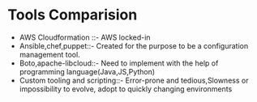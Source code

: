 # Tools Comparision
- AWS Cloudformation ::- AWS locked-in
- Ansible,chef,puppet::- Created for the purpose to be a configuration management tool. 
- Boto,apache-libcloud::- Need to implement with the help of programming language(Java,JS,Python)
- Custom tooling and scripting::- Error-prone and tedious,Slowness or impossibility to evolve, adopt to quickly changing environments
